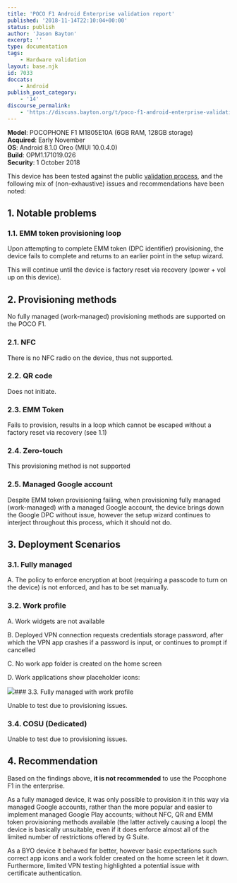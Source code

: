 ```yaml
---
title: 'POCO F1 Android Enterprise validation report'
published: '2018-11-14T22:10:04+00:00'
status: publish
author: 'Jason Bayton'
excerpt: ''
type: documentation
tags: 
    - Hardware validation
layout: base.njk
id: 7033
doccats:
    - Android
publish_post_category:
    - '14'
discourse_permalink:
    - 'https://discuss.bayton.org/t/poco-f1-android-enterprise-validation-report/239'
---
```

**Model**: POCOPHONE F1 M1805E10A (6GB RAM, 128GB storage)   
**Acquired**: Early November  
**OS**: Android 8.1.0 Oreo (MIUI 10.0.4.0)  
**Build**: OPM1.171019.026  
**Security**: 1 October 2018

This device has been tested against the public [validation process](/android/android-enterprise-device-support/validation-process-and-information/), and the following mix of (non-exhaustive) issues and recommendations have been noted:

## 1. Notable problems

### 1.1. EMM token provisioning loop

Upon attempting to complete EMM token (DPC identifier) provisioning, the device fails to complete and returns to an earlier point in the setup wizard.

This will continue until the device is factory reset via recovery (power + vol up on this device).

## 2. Provisioning methods

No fully managed (work-managed) provisioning methods are supported on the POCO F1.

### 2.1. NFC

There is no NFC radio on the device, thus not supported.

### 2.2. QR code

Does not initiate.

### 2.3. EMM Token

Fails to provision, results in a loop which cannot be escaped without a factory reset via recovery (see 1.1)

### 2.4. Zero-touch

This provisioning method is not supported

### 2.5. Managed Google account

Despite EMM token provisioning failing, when provisioning fully managed (work-managed) with a managed Google account, the device brings down the Google DPC without issue, however the setup wizard continues to interject throughout this process, which it should not do.

## 3. Deployment Scenarios

### 3.1. Fully managed

A. The policy to enforce encryption at boot (requiring a passcode to turn on the device) is not enforced, and has to be set manually.

### 3.2. Work profile

A. Work widgets are not available

B. Deployed VPN connection requests credentials storage password, after which the VPN app crashes if a password is input, or continues to prompt if cancelled

C. No work app folder is created on the home screen

D. Work applications show placeholder icons:

![](https://r2_worker.bayton.workers.dev/uploads/2018/11/Screenshot_2018-11-14-12-12-26-433_com.mi_.android.globallauncher-e1542232766860.png)### 3.3. Fully managed with work profile

Unable to test due to provisioning issues.

### 3.4. COSU (Dedicated)  


Unable to test due to provisioning issues.

## 4. Recommendation


Based on the findings above, **it is not recommended** to use the Pocophone F1 in the enterprise.

As a fully managed device, it was only possible to provision it in this way via managed Google accounts, rather than the more popular and easier to implement managed Google Play accounts; without NFC, QR and EMM token provisioning methods available (the latter actively causing a loop) the device is basically unsuitable, even if it does enforce almost all of the limited number of restrictions offered by G Suite.

As a BYO device it behaved far better, however basic expectations such correct app icons and a work folder created on the home screen let it down. Furthermore, limited VPN testing highlighted a potential issue with certificate authentication.
